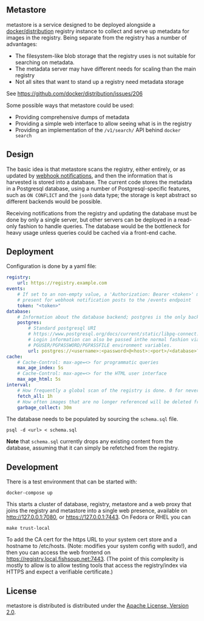 Metastore
---------
metastore is a service designed to be deployed alongside a
[docker/distribution](https://github.com/docker/distribution/) registry instance
to collect and serve up metadata for images in the registry. Being separate from
the registry has a number of advantages:

 * The filesystem-like blob storage that the registry uses is not suitable for
   searching on metadata.
 * The metadata server may have different needs for scaling than the main registry
 * Not all sites that want to stand up a registry need metadata storage

See https://github.com/docker/distribution/issues/206

Some possible ways that metastore could be used:

 * Providing comprehensive dumps of metadata
 * Providing a simple web interface to allow seeing what is in the registry
 * Providing an implementation of the `/v1/search/` API behind `docker search`

Design
------
The basic idea is that metastore scans the registry, either entirely, or as
updated by [webhook notifications](https://docs.docker.com/registry/notifications/),
and then the information that is harvested is stored into a database.
The current code stores the metadata in a Postgresql database, using a
number of Postgresql-specific features, such as `ON CONFLICT` and the `jsonb`
data type; the storage is kept abstract so different backends would be possible.

Receiving notifications from the registry and updating the database must be
done by only a single server, but other servers can be deployed in a
read-only fashion to handle queries. The database would be the bottleneck for
heavy usage unless queries could be cached via a front-end cache.

Deployment
----------

Configuration is done by a yaml file:

``` yaml
registry:
    url: https://registry.example.com
events:
	# If set to an non-empty value, a 'Authorization: Bearer <token>' must be
	# present for webhook notification posts to the /events endpoint
	token: "<token>"
database:
	# Information about the database backend; postgres is the only backend at the moment
    postgres:
		# Standard postgresql URI
		# https://www.postgresql.org/docs/current/static/libpq-connect.html#LIBPQ-CONNSTRING
		# Login information can also be passed inthe normal fashion via
		# PGUSER/PGPASSWORD/PGPASSFILE environment variables.
        url: postgres://<username>:<password>@<host>:<port>/<database>?sslmode=disable
cache:
	# Cache-Control: max-age=<> for programmatic queries
	max_age_index: 5s
	# Cache-Control: max-age=<> for the HTML user interface
	max_age_html: 5s
interval:
	# How frequently a global scan of the registry is done. 0 for never.
    fetch_all: 1h
	# How often images that are no longer referenced will be deleted from the registry
    garbage_collect: 30m
```

The database needs to be populated by sourcing the `schema.sql` file.

```
psql -d <url> < schema.sql
```

**Note** that `schema.sql` currently drops any existing content from the database,
assuming that it can simply be refetched from the registry.

Development
-----------
There is a test environment that can be started with:

```
docker-compose up
```

This starts a cluster of database, registry, metastore and a web proxy that joins
the registry and metastore into a single web presence, available on
http://127.0.0.1:7080, or https://127.0.0.1:7443. On Fedora or RHEL you can

```
make trust-local
```

To add the CA cert for the https URL to your system cert store and a hostname to
/etc/hosts. (Note: modifies your system config with sudo!), and then you can access
the web frontend on https://registry.local.fishsoup.net:7443. (The point of this
complexity is mostly to allow is to allow testing tools that access the registry/index
via HTTPS and expect a verifiable certificate.)

License
-------
metastore is distributed is distributed under the [Apache License, Version 2.0](LICENSE).
